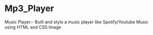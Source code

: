 # Mp3_Player
 Music Player:- Built and style a music player like Spotify/Youtube Music using HTML and CSS Image
